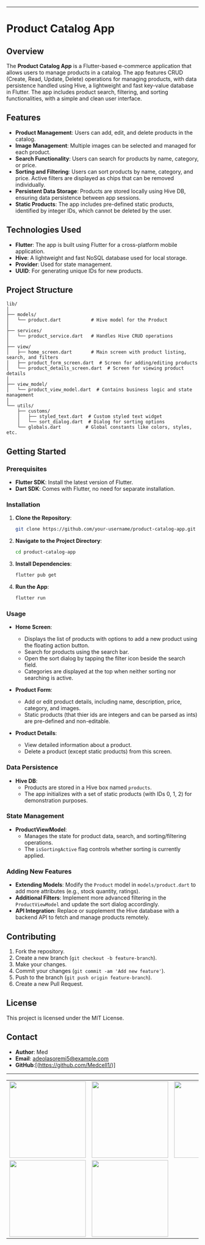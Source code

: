 
---

# Product Catalog App

## Overview

The **Product Catalog App** is a Flutter-based e-commerce application that allows users to manage products in a catalog. The app features CRUD (Create, Read, Update, Delete) operations for managing products, with data persistence handled using Hive, a lightweight and fast key-value database in Flutter. The app includes product search, filtering, and sorting functionalities, with a simple and clean user interface.

## Features

- **Product Management**: Users can add, edit, and delete products in the catalog.
- **Image Management**: Multiple images can be selected and managed for each product.
- **Search Functionality**: Users can search for products by name, category, or price.
- **Sorting and Filtering**: Users can sort products by name, category, and price. Active filters are displayed as chips that can be removed individually.
- **Persistent Data Storage**: Products are stored locally using Hive DB, ensuring data persistence between app sessions.
- **Static Products**: The app includes pre-defined static products, identified by integer IDs, which cannot be deleted by the user.

## Technologies Used

- **Flutter**: The app is built using Flutter for a cross-platform mobile application.
- **Hive**: A lightweight and fast NoSQL database used for local storage.
- **Provider**: Used for state management.
- **UUID**: For generating unique IDs for new products.

## Project Structure

```
lib/
│
├── models/
│   └── product.dart           # Hive model for the Product
│
├── services/
│   └── product_service.dart   # Handles Hive CRUD operations
│
├── view/
│   ├── home_screen.dart       # Main screen with product listing, search, and filters
│   ├── product_form_screen.dart  # Screen for adding/editing products
│   └── product_details_screen.dart  # Screen for viewing product details
│
├── view_model/
│   └── product_view_model.dart  # Contains business logic and state management
│
└── utils/
    ├── customs/
    │   ├── styled_text.dart  # Custom styled text widget
    │   └── sort_dialog.dart  # Dialog for sorting options
    └── globals.dart         # Global constants like colors, styles, etc.
```

## Getting Started

### Prerequisites

- **Flutter SDK**: Install the latest version of Flutter.
- **Dart SDK**: Comes with Flutter, no need for separate installation.

### Installation

1. **Clone the Repository**:
   ```bash
   git clone https://github.com/your-username/product-catalog-app.git
   ```
2. **Navigate to the Project Directory**:
   ```bash
   cd product-catalog-app
   ```
3. **Install Dependencies**:
   ```bash
   flutter pub get
   ```
4. **Run the App**:
   ```bash
   flutter run
   ```

### Usage

- **Home Screen**: 
  - Displays the list of products with options to add a new product using the floating action button.
  - Search for products using the search bar.
  - Open the sort dialog by tapping the filter icon beside the search field.
  - Categories are displayed at the top when neither sorting nor searching is active.
  
- **Product Form**:
  - Add or edit product details, including name, description, price, category, and images.
  - Static products (that thier ids are integers and can be parsed as ints) are pre-defined and non-editable.

- **Product Details**:
  - View detailed information about a product.
  - Delete a product (except static products) from this screen.

### Data Persistence

- **Hive DB**:
  - Products are stored in a Hive box named `products`.
  - The app initializes with a set of static products (with IDs 0, 1, 2) for demonstration purposes.

### State Management

- **ProductViewModel**: 
  - Manages the state for product data, search, and sorting/filtering operations.
  - The `isSortingActive` flag controls whether sorting is currently applied.

### Adding New Features

- **Extending Models**: Modify the `Product` model in `models/product.dart` to add more attributes (e.g., stock quantity, ratings).
- **Additional Filters**: Implement more advanced filtering in the `ProductViewModel` and update the sort dialog accordingly.
- **API Integration**: Replace or supplement the Hive database with a backend API to fetch and manage products remotely.

## Contributing

1. Fork the repository.
2. Create a new branch (`git checkout -b feature-branch`).
3. Make your changes.
4. Commit your changes (`git commit -am 'Add new feature'`).
5. Push to the branch (`git push origin feature-branch`).
6. Create a new Pull Request.

## License

This project is licensed under the MIT License.

## Contact
- **Author**: Med
- **Email**: adeolasoremi5@example.com
- **GitHub**:[(https://github.com/Medcell1/)]

---
<table>
  <tr>
    <td><img src="https://github.com/user-attachments/assets/6f95d000-2bbe-4015-aeae-aaa6ffa29255" width="200"/></td>
    <td><img src="https://github.com/user-attachments/assets/c016007f-6805-4819-b2db-041834a0ec29" width="200"/></td>
    <td><img src="https://github.com/user-attachments/assets/e5321029-db67-4cf5-8a6e-09d983367a91" width="200"/></td>
  </tr>
  <tr>
    <td><img src="https://github.com/user-attachments/assets/5aaa1219-21d9-464f-9a32-e24075dc1f70" width="200"/></td>
    <td><img src="https://github.com/user-attachments/assets/e4a07a06-2f6c-4dbc-a4b7-1c743bfdb4a2" width="200"/></td>
  </tr>
</table>

